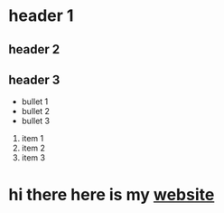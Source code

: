 # header 1
## header 2
## header 3
- bullet 1
- bullet 2
- bullet 3
1. item 1
1. item 2
1. item 3
# hi there here is my [website]
[website]: http://www.cnn.com
